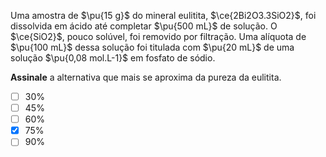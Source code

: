 Uma amostra de  $\pu{15 g}$ do mineral eulitita, $\ce{2Bi2O3.3SiO2}$, foi dissolvida em ácido até completar $\pu{500 mL}$ de solução. O $\ce{SiO2}$, pouco solúvel, foi removido por filtração. Uma alíquota de $\pu{100 mL}$ dessa solução foi titulada com $\pu{20 mL}$ de uma solução $\pu{0,08 mol.L-1}$ em fosfato de sódio. 

**Assinale** a alternativa que mais se aproxima da pureza da eulitita.

- [ ] $30\%$
- [ ] $45\%$
- [ ] $60\%$
- [x] $75\%$
- [ ] $90\%$
